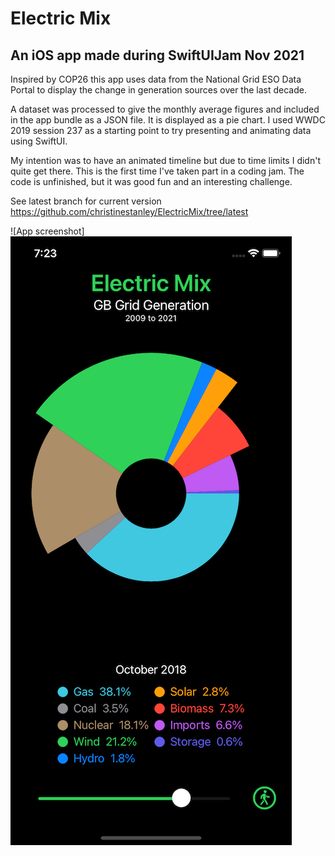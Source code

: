 # Electric Mix

## An iOS app made during SwiftUIJam Nov 2021

Inspired by COP26 this app uses data from the National Grid ESO Data Portal to display the change in generation sources over the last decade.

A dataset was processed to give the monthly average figures and included in the app bundle as a JSON file. It is displayed as a pie chart. I used WWDC 2019 session 237 as a starting point to try presenting and animating data using SwiftUI.

My intention was to have an animated timeline but due to time limits I didn't quite get there. This is the first time I've taken part in a coding jam. The code is unfinished, but it was good fun and an interesting challenge.

See latest branch for current version https://github.com/christinestanley/ElectricMix/tree/latest

![App screenshot]<img src="https://github.com/christinestanley/ElectricMix/blob/main/screenshot.png?raw=true" width="450">
